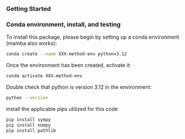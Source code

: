 ### Getting Started

### Conda environment, install, and testing <a name="install"></a>

To install this package, please begin by setting up a conda environment (mamba also works):
```bash
conda create --name XXX-method-env python=3.12
```
Once the environment has been created, activate it:

```bash
conda activate XXX-method-env
```
Double check that python is version 3.12 in the environment:
```bash
python --version
```
install the applicable pips utilized for this code
```bash
pip install sympy
pip install numpy
pip install pathlib
```
